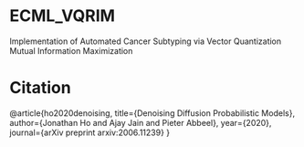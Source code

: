 # ECML_VQRIM
Implementation of Automated Cancer Subtyping via Vector Quantization Mutual Information Maximization




# Citation

@article{ho2020denoising,
    title={Denoising Diffusion Probabilistic Models},
    author={Jonathan Ho and Ajay Jain and Pieter Abbeel},
    year={2020},
    journal={arXiv preprint arxiv:2006.11239}
}
